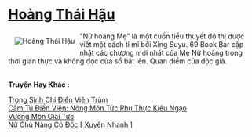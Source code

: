 <a href="https://truyentiki.com/hoang-thai-hau.30629/" title="Hoàng Thái Hậu"><h1>Hoàng Thái Hậu</h1></a><div style="display:table"><img align="right" style="float: left; padding: 10px;" src="https://truyentiki.com/a/img/str/src/30629.jpg" alt="Hoàng Thái Hậu">"Nữ hoàng Mẹ" là một cuốn tiểu thuyết đô thị được viết một cách tỉ mỉ bởi Xing Suyu. 69 Book Bar cập nhật các chương mới nhất của Mẹ Nữ hoàng trong thời gian thực và không đọc cửa sổ bật lên. Quan điểm của độc giả.</div><p><br><b>Truyện Hay Khác :</b></p><a href="https://truyentiki.com/trong-sinh-chi-dien-vien-trum.30628/" alt="Trọng Sinh Chi Điền Viên Trùm">Trọng Sinh Chi Điền Viên Trùm</a><br/><a href="https://github.com/nownovels/top500/tree/master/truyenhay/33496/" alt="Cẩm Tú Điền Viên: Nông Môn Tức Phụ Thực Kiêu Ngạo">Cẩm Tú Điền Viên: Nông Môn Tức Phụ Thực Kiêu Ngạo</a><br/><a href="https://truyentiki.wordpress.com/2020/06/08/vuong-mon-giai-tuc/" alt="Vượng Môn Giai Tức">Vượng Môn Giai Tức</a><br/><a href="https://www.flickr.com/photos/188164041@N05/49995170106/" alt="Nữ Chủ Nàng Có Độc [ Xuyên Nhanh ]">Nữ Chủ Nàng Có Độc [ Xuyên Nhanh ]</a><br/>